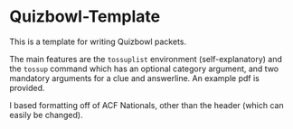# Quizbowl-Template
This is a template for writing Quizbowl packets.

The main features are the `tossuplist` environment (self-explanatory) and the `tossup` command which has an optional category argument, and two mandatory arguments for a clue and answerline. An example pdf is provided.

I based formatting off of ACF Nationals, other than the header (which can easily be changed).
